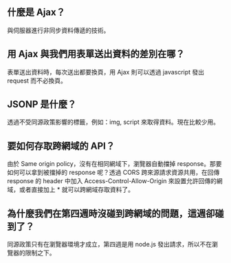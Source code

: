 ## 什麼是 Ajax？
與伺服器進行非同步資料傳遞的技術。

## 用 Ajax 與我們用表單送出資料的差別在哪？
表單送出資料時，每次送出都要換頁，用 Ajax 則可以透過 javascript 發出 request 而不必換頁。

## JSONP 是什麼？
透過不受同源政策影響的標籤，例如：img, script 來取得資料。現在比較少用。

## 要如何存取跨網域的 API？
由於 Same origin policy，沒有在相同網域下，瀏覽器自動擋掉 response。那要如何可以拿到被擋掉的 response 呢？透過 CORS 跨來源請求資源共用，在回傳 response 的 header 中加入 Access-Control-Allow-Origin 來設置允許回傳的網域，或者直接加上 * 就可以跨網域存取資料了。

## 為什麼我們在第四週時沒碰到跨網域的問題，這週卻碰到了？
同源政策只有在瀏覽器環境才成立，第四週是用 node.js 發出請求，所以不在瀏覽器的限制之下。
